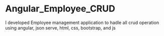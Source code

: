# Angular_Employee_CRUD
I developed Employee management application to hadle all crud operation using angular, json serve, html, css, bootstrap, and js
